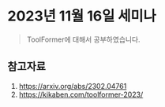 # 2023년 11월 16일 세미나

> ToolFormer에 대해서 공부하였습니다.

## 참고자료
1. https://arxiv.org/abs/2302.04761
2. https://kikaben.com/toolformer-2023/